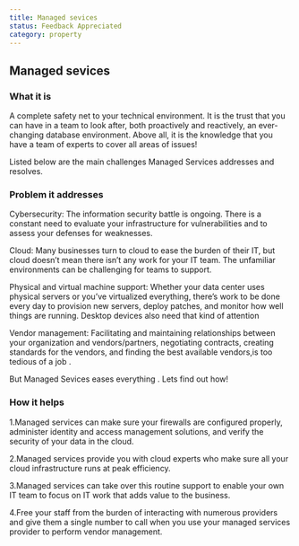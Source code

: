 ```yaml
---
title: Managed sevices
status: Feedback Appreciated
category: property
---
```

## Managed sevices
### What it is
 A complete safety net to your technical environment. It is the trust that you can have in a team to look after, both proactively and reactively, an ever-changing database environment. Above all, it is the knowledge that you have a team of experts to cover all areas of issues!

Listed below are the main challenges Managed Services addresses and resolves.

### Problem it addresses

Cybersecurity:
The information security battle is ongoing. There is a constant need to evaluate your infrastructure for vulnerabilities and to assess your defenses for weaknesses.

Cloud:
Many businesses turn to cloud to ease the burden of their IT, but cloud doesn’t mean there isn’t any work for your IT team. The unfamiliar environments can be challenging for teams to support.

Physical and virtual machine support:
Whether your data center uses physical servers or you’ve virtualized everything, there’s work to be done every day to provision new servers, deploy patches, and monitor how well things are running. Desktop devices also need that kind of attention

Vendor management:
Facilitating and maintaining  relationships between your organization and vendors/partners, negotiating contracts, creating standards for the vendors, and finding the best available vendors,is too tedious of a job .

But Managed Sevices eases everything . Lets find out how! 




### How it helps
  1.Managed services can make sure your firewalls are configured properly, administer identity and access management solutions, and verify the security of your data in the cloud.

  2.Managed services provide you with cloud experts who make sure all your cloud infrastructure runs at peak efficiency.

  3.Managed services can take over this routine support to enable your own IT team to focus on IT work that adds value to the business.

  4.Free your staff from the burden of interacting with numerous providers and give them a single number to call when you use your managed services provider to perform vendor management.
